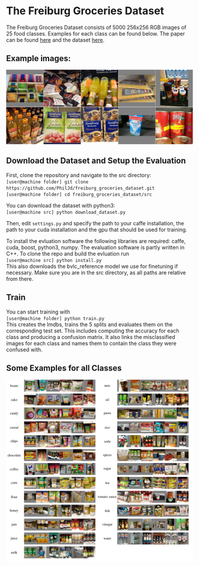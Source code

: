# The Freiburg Groceries Dataset
The Freiburg Groceries Dataset consists of 5000 256x256 RGB images of 25 food classes. Examples for each class can be found below. The paper can be found [here](http://ais.informatik.uni-freiburg.de/publications/papers/jund16groceries.pdf) and the dataset [here](http://www2.informatik.uni-freiburg.de/~eitel/freiburg_groceries_dataset.html).

## Example images:
![Example images](figures/examples.png?raw=true "Example Images")
## Download the Dataset and Setup the Evaluation
First, clone the repository and navigate to the src directory: <br>
`[user@machine folder] git clone https://github.com/PhilJd/freiburg_groceries_dataset.git` <br>
`[user@machine folder] cd freiburg_groceries_dataset/src` <br>

You can download the dataset with python3: <br>
`[user@machine src] python download_dataset.py`

Then, edit `settings.py` and specify the path to your caffe installation,
the path to your cuda installation and the gpu that should be used for training.

To install the evluation software the following libraries are required: caffe, cuda, boost, python3, numpy.
The evaluation software is partly written in C++. To clone the repo and build the evluation run <br>
`[user@machine src] python install.py`<br>
This also downloads the bvlc_reference model we use for finetuning if necessary. Make sure you are 
in the src directory, as all paths are relative from there.

## Train
You can start training with <br>
`[user@machine folder] python train.py` <br>
This creates the lmdbs, trains the 5 splits and evaluates them on the corresponding test set. This includes
computing the accuracy for each class and producing a confusion matrix.
It also links the misclassified images for each class and names them to contain
the class they were confused with.

## Some Examples for all Classes
![Class overview images](figures/class_overview.png?raw=true "Class Overview Images")